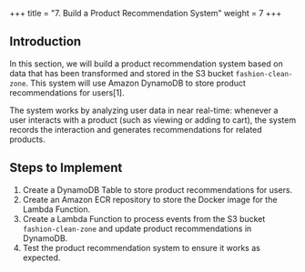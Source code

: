 +++
title = "7. Build a Product Recommendation System"
weight = 7
+++

## Introduction
In this section, we will build a product recommendation system based on data that has been transformed and stored in the S3 bucket `fashion-clean-zone`. This system will use Amazon DynamoDB to store product recommendations for users[1].

The system works by analyzing user data in near real-time: whenever a user interacts with a product (such as viewing or adding to cart), the system records the interaction and generates recommendations for related products.

## Steps to Implement
1. Create a DynamoDB Table to store product recommendations for users.
2. Create an Amazon ECR repository to store the Docker image for the Lambda Function.
3. Create a Lambda Function to process events from the S3 bucket `fashion-clean-zone` and update product recommendations in DynamoDB.
4. Test the product recommendation system to ensure it works as expected.
